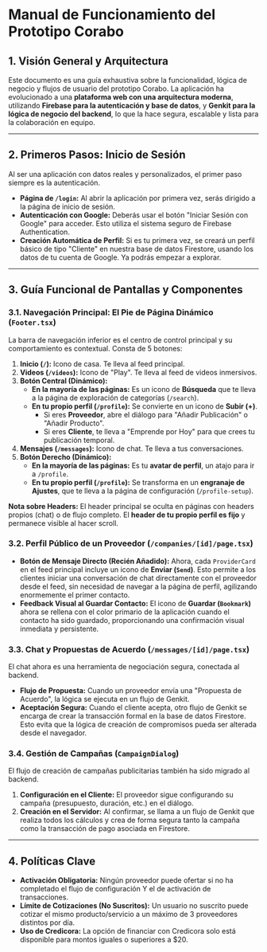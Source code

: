 # Manual de Funcionamiento del Prototipo Corabo

## 1. Visión General y Arquitectura

Este documento es una guía exhaustiva sobre la funcionalidad, lógica de negocio y flujos de usuario del prototipo Corabo. La aplicación ha evolucionado a una **plataforma web con una arquitectura moderna**, utilizando **Firebase para la autenticación y base de datos**, y **Genkit para la lógica de negocio del backend**, lo que la hace segura, escalable y lista para la colaboración en equipo.

---

## 2. Primeros Pasos: Inicio de Sesión

Al ser una aplicación con datos reales y personalizados, el primer paso siempre es la autenticación.

-   **Página de `/login`:** Al abrir la aplicación por primera vez, serás dirigido a la página de inicio de sesión.
-   **Autenticación con Google:** Deberás usar el botón "Iniciar Sesión con Google" para acceder. Esto utiliza el sistema seguro de Firebase Authentication.
-   **Creación Automática de Perfil:** Si es tu primera vez, se creará un perfil básico de tipo "Cliente" en nuestra base de datos Firestore, usando los datos de tu cuenta de Google. Ya podrás empezar a explorar.

---

## 3. Guía Funcional de Pantallas y Componentes

### 3.1. Navegación Principal: El Pie de Página Dinámico (`Footer.tsx`)
La barra de navegación inferior es el centro de control principal y su comportamiento es contextual. Consta de 5 botones:

1.  **Inicio (`/`):** Icono de casa. Te lleva al feed principal.
2.  **Videos (`/videos`):** Icono de "Play". Te lleva al feed de videos inmersivos.
3.  **Botón Central (Dinámico):**
    -   **En la mayoría de las páginas:** Es un icono de **Búsqueda** que te lleva a la página de exploración de categorías (`/search`).
    -   **En tu propio perfil (`/profile`):** Se convierte en un icono de **Subir (+)**.
        -   Si eres **Proveedor**, abre el diálogo para "Añadir Publicación" o "Añadir Producto".
        -   Si eres **Cliente**, te lleva a "Emprende por Hoy" para que crees tu publicación temporal.
4.  **Mensajes (`/messages`):** Icono de chat. Te lleva a tus conversaciones.
5.  **Botón Derecho (Dinámico):**
    -   **En la mayoría de las páginas:** Es tu **avatar de perfil**, un atajo para ir a `/profile`.
    -   **En tu propio perfil (`/profile`):** Se transforma en un **engranaje de Ajustes**, que te lleva a la página de configuración (`/profile-setup`).

**Nota sobre Headers:** El header principal se oculta en páginas con headers propios (chat) o de flujo completo. El **header de tu propio perfil es fijo** y permanece visible al hacer scroll.

### 3.2. Perfil Público de un Proveedor (`/companies/[id]/page.tsx`)
- **Botón de Mensaje Directo (Recién Añadido):** Ahora, cada `ProviderCard` en el feed principal incluye un icono de **Enviar (`Send`)**. Esto permite a los clientes iniciar una conversación de chat directamente con el proveedor desde el feed, sin necesidad de navegar a la página de perfil, agilizando enormemente el primer contacto.
- **Feedback Visual al Guardar Contacto:** El icono de **Guardar (`Bookmark`)** ahora se rellena con el color primario de la aplicación cuando el contacto ha sido guardado, proporcionando una confirmación visual inmediata y persistente.

### 3.3. Chat y Propuestas de Acuerdo (`/messages/[id]/page.tsx`)
El chat ahora es una herramienta de negociación segura, conectada al backend.
- **Flujo de Propuesta:** Cuando un proveedor envía una "Propuesta de Acuerdo", la lógica se ejecuta en un flujo de Genkit.
- **Aceptación Segura:** Cuando el cliente acepta, otro flujo de Genkit se encarga de crear la transacción formal en la base de datos Firestore. Esto evita que la lógica de creación de compromisos pueda ser alterada desde el navegador.

### 3.4. Gestión de Campañas (`CampaignDialog`)
El flujo de creación de campañas publicitarias también ha sido migrado al backend.
1.  **Configuración en el Cliente:** El proveedor sigue configurando su campaña (presupuesto, duración, etc.) en el diálogo.
2.  **Creación en el Servidor:** Al confirmar, se llama a un flujo de Genkit que realiza todos los cálculos y crea de forma segura tanto la campaña como la transacción de pago asociada en Firestore.

---

## 4. Políticas Clave
- **Activación Obligatoria:** Ningún proveedor puede ofertar si no ha completado el flujo de configuración Y el de activación de transacciones.
- **Límite de Cotizaciones (No Suscritos):** Un usuario no suscrito puede cotizar el mismo producto/servicio a un máximo de 3 proveedores distintos por día.
- **Uso de Credicora:** La opción de financiar con Credicora solo está disponible para montos iguales o superiores a $20.